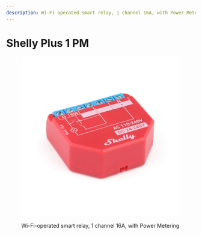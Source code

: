 ```yaml
---
description: Wi-Fi-operated smart relay, 1 channel 16A, with Power Metering
---
```


# Shelly Plus 1 PM

<figure><img src="../../../.gitbook/assets/image (62).png" alt=""><figcaption><p>Wi-Fi-operated smart relay, 1 channel 16A, with Power Metering</p></figcaption></figure>
